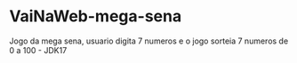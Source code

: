 # VaiNaWeb-mega-sena
Jogo da mega sena, usuario digita 7 numeros e o jogo sorteia 7 numeros de 0 a 100 - JDK17
